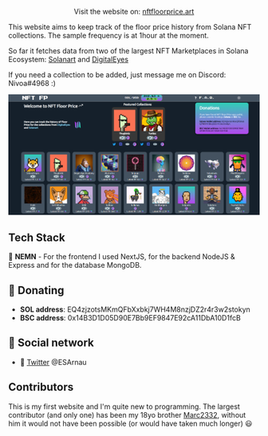 
<p align="center">
	Visit the website on: <a href="https://www.nftfloorprice.art/">nftfloorprice.art</a>
</p>

This website aims to keep track of the floor price history from Solana NFT collections. The sample frequency is at 1hour at the moment.

So far it fetches data from two of the largest NFT Marketplaces in Solana Ecosystem: [Solanart](https://solanart.io) and [DigitalEyes](https://digitaleyes.market/)

If you need a collection to be added, just message me on Discord: Nivoa#4968 :)

![example screenshot](example.png)

## Tech Stack

🌄 **NEMN** - For the frontend I used NextJS, for the backend NodeJS & Express and for the database MongoDB.

## 🎁 Donating

- **SOL address**: EQ4zjzotsMKmQFbXxbkj7WH4M8nzjDZ2r4r3w2stokyn
- **BSC address**: 0x14B3D1D05D90E7Bb9EF9847E92cA11DbA10D1fcB

## 📣 Social network

- 💭 [Twitter](https://twitter.com/ESArnau) @ESArnau

## Contributors

This is my first website and I'm quite new to programming. The largest contributor (and only one) has been my 18yo brother [Marc2332](https://github.com/marc2332), without him it would not have been possible (or would have taken much longer) 😃




